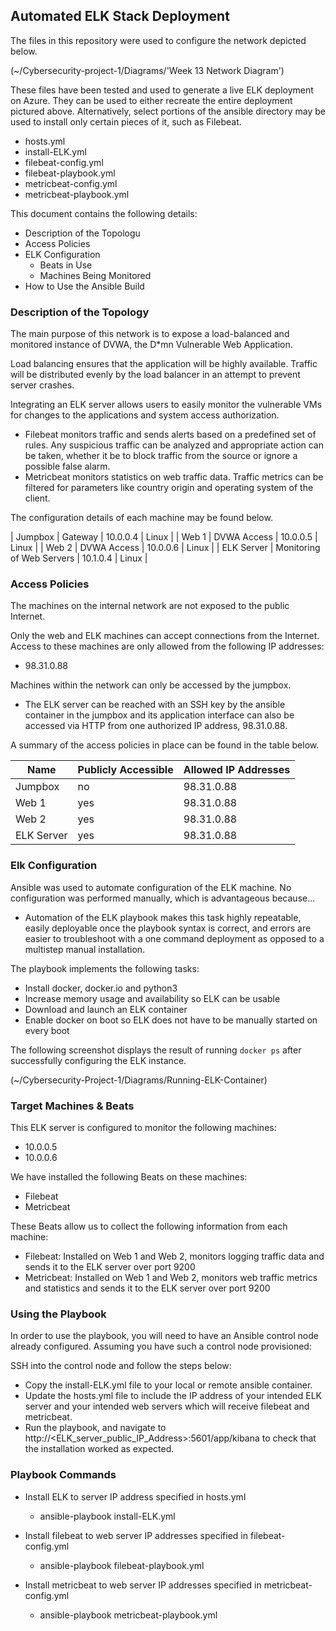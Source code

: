 ## Automated ELK Stack Deployment

The files in this repository were used to configure the network depicted below.

(~/Cybersecurity-project-1/Diagrams/'Week 13 Network Diagram')

These files have been tested and used to generate a live ELK deployment on Azure. They can be used to either recreate the entire deployment pictured above. Alternatively, select portions of the ansible directory may be used to install only certain pieces of it, such as Filebeat.

  - hosts.yml
  - install-ELK.yml
  - filebeat-config.yml
  - filebeat-playbook.yml
  - metricbeat-config.yml
  - metricbeat-playbook.yml

This document contains the following details:
- Description of the Topologu
- Access Policies
- ELK Configuration
  - Beats in Use
  - Machines Being Monitored
- How to Use the Ansible Build


### Description of the Topology

The main purpose of this network is to expose a load-balanced and monitored instance of DVWA, the D*mn Vulnerable Web Application.

Load balancing ensures that the application will be highly available. Traffic will be distributed evenly by the load balancer in an attempt to prevent server crashes. 

Integrating an ELK server allows users to easily monitor the vulnerable VMs for changes to the applications and system access authorization.
- Filebeat monitors traffic and sends alerts based on a predefined set of rules. Any suspicious traffic can be analyzed and appropriate action can be taken, whether it be to block traffic from the source or ignore a possible false alarm.
- Metricbeat monitors statistics on web traffic data. Traffic metrics can be filtered for parameters like country origin and operating system of the client.

The configuration details of each machine may be found below.

| Jumpbox    | Gateway                   | 10.0.0.4 | Linux |
| Web 1      | DVWA Access               | 10.0.0.5 | Linux |
| Web 2      | DVWA Access               | 10.0.0.6 | Linux |
| ELK Server | Monitoring of Web Servers | 10.1.0.4 | Linux |

### Access Policies

The machines on the internal network are not exposed to the public Internet. 

Only the web and ELK machines can accept connections from the Internet. Access to these machines are only allowed from the following IP addresses:
- 98.31.0.88

Machines within the network can only be accessed by the jumpbox.
- The ELK server can be reached with an SSH key by the ansible container in the jumpbox and its application interface can also be accessed via HTTP from one authorized IP address, 98.31.0.88.

A summary of the access policies in place can be found in the table below.

| Name       | Publicly Accessible | Allowed IP Addresses |
|------------|---------------------|----------------------|
| Jumpbox    | no                  | 98.31.0.88
| Web 1      | yes                 | 98.31.0.88  | 20.127.29.66
| Web 2      | yes                 | 98.31.0.88  | 20.127.29.66
| ELK Server | yes                 | 98.31.0.88  | 20.127.29.66

### Elk Configuration

Ansible was used to automate configuration of the ELK machine. No configuration was performed manually, which is advantageous because...
- Automation of the ELK playbook makes this task highly repeatable, easily deployable once the playbook syntax is correct, and errors are easier to troubleshoot with a one command deployment as opposed to a multistep manual installation.

The playbook implements the following tasks:
- Install docker, docker.io and python3
- Increase memory usage and availability so ELK can be usable
- Download and launch an ELK container
- Enable docker on boot so ELK does not have to be manually started on every boot

The following screenshot displays the result of running `docker ps` after successfully configuring the ELK instance.

(~/Cybersecurity-Project-1/Diagrams/Running-ELK-Container)

### Target Machines & Beats
This ELK server is configured to monitor the following machines:
- 10.0.0.5
- 10.0.0.6

We have installed the following Beats on these machines:
- Filebeat
- Metricbeat

These Beats allow us to collect the following information from each machine:
- Filebeat: Installed on Web 1 and Web 2, monitors logging traffic data and sends it to the ELK server over port 9200
- Metricbeat: Installed on Web 1 and Web 2, monitors web traffic metrics and statistics and sends it to the ELK server over port 9200

### Using the Playbook
In order to use the playbook, you will need to have an Ansible control node already configured. Assuming you have such a control node provisioned: 

SSH into the control node and follow the steps below:
- Copy the install-ELK.yml file to your local or remote ansible container.
- Update the hosts.yml file to include the IP address of your intended ELK server and your intended web servers which will receive filebeat and metricbeat.
- Run the playbook, and navigate to http://<ELK_server_public_IP_Address>:5601/app/kibana to check that the installation worked as expected.

### Playbook Commands

- Install ELK to server IP address specified in hosts.yml
  - ansible-playbook install-ELK.yml

- Install filebeat to web server IP addresses specified in filebeat-config.yml
  - ansible-playbook filebeat-playbook.yml

- Install metricbeat to web server IP addresses specified in metricbeat-config.yml
  - ansible-playbook metricbeat-playbook.yml
